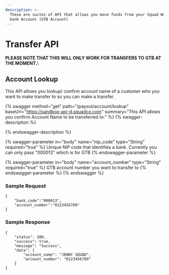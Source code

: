 ```yaml
---
description: >-
  These are suites of API that allows you move funds from your Squad Wallet to a
  bank Account (GTB Account)
---
```


# Transfer API

**PLEASE NOTE THAT THIS WILL ONLY WORK FOR TRANSFERS TO GTB AT THE MOMENT.**\


## Account Lookup

This API allows you lookup/ confirm account name of a customer who you want to make transfer to so you can make a transfer.

{% swagger method="get" path="/payout/account/lookup" baseUrl="https://sandbox-api-d.squadco.com" summary="This API allows you confirm Account Name to be transferred to." %}
{% swagger-description %}

{% endswagger-description %}

{% swagger-parameter in="body" name="nip_code" type="String" required="true" %}
Unique NIP code that identifies a bank. Currently you can only pass "000013" which is for GTB
{% endswagger-parameter %}

{% swagger-parameter in="body" name="account_number" type="String" required="true" %}
GTB account number you want to transfer to
{% endswagger-parameter %}
{% endswagger %}

### Sample Request

```
{
    "bank_code":"000013",
    "account_number":"0123456789"
}
```

### Sample Response

```
{
    "status": 200,
    "success": true,
    "message": "Success",
    "data": {
        "account_name": "JENNY SQUAD",
        "account_number": "0123456789"
    }
}
```

##
